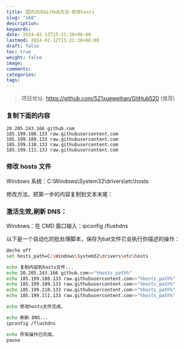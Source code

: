 ```yaml
---
title: 国内访问GitHub方法-修改hosts
slug: "160"
description: 
keywords: 
date: 2024-02-12T15:21:38+08:00
lastmod: 2024-02-12T15:21:38+08:00
draft: false
toc: true
weight: false
image: 
comments: 
categories: 
tags:
---
```

 >项目地址: https://github.com/521xueweihan/GitHub520 (推荐)
 
 
 ### 复制下面的内容

```
20.205.243.166 github.com
185.199.108.133 raw.githubusercontent.com
185.199.109.133 raw.githubusercontent.com
185.199.110.133 raw.githubusercontent.com
185.199.111.133 raw.githubusercontent.com
```


### 修改 hosts 文件

Windows 系统：C:\Windows\System32\drivers\etc\hosts

修改方法，把第一步的内容复制到文本末尾：

### 激活生效,刷新 DNS：

Windows：在 CMD 窗口输入：ipconfig /flushdns

以下是一个自动化的批处理脚本，保存为bat文件它会执行你描述的操作：

```bash
@echo off
set hosts_path=C:\Windows\System32\drivers\etc\hosts

echo 复制内容到hosts文件...
echo 20.205.243.166 github.com>>"%hosts_path%"
echo 185.199.108.133 raw.githubusercontent.com>>"%hosts_path%"
echo 185.199.109.133 raw.githubusercontent.com>>"%hosts_path%"
echo 185.199.110.133 raw.githubusercontent.com>>"%hosts_path%"
echo 185.199.111.133 raw.githubusercontent.com>>"%hosts_path%"

echo 修改hosts文件完成。

echo 刷新 DNS...
ipconfig /flushdns

echo 所有操作已完成。
pause

```


